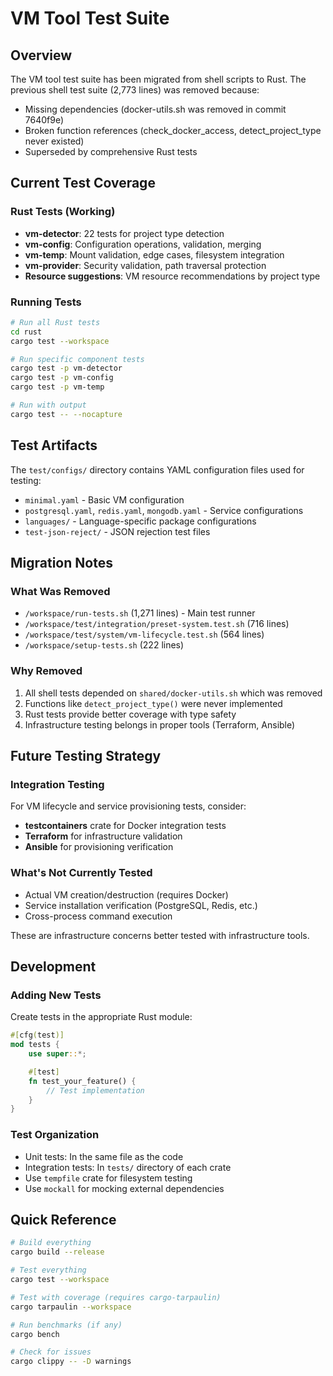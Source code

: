 # VM Tool Test Suite

## Overview

The VM tool test suite has been migrated from shell scripts to Rust. The previous shell test suite (2,773 lines) was removed because:
- Missing dependencies (docker-utils.sh was removed in commit 7640f9e)
- Broken function references (check_docker_access, detect_project_type never existed)
- Superseded by comprehensive Rust tests

## Current Test Coverage

### Rust Tests (Working)
- **vm-detector**: 22 tests for project type detection
- **vm-config**: Configuration operations, validation, merging
- **vm-temp**: Mount validation, edge cases, filesystem integration
- **vm-provider**: Security validation, path traversal protection
- **Resource suggestions**: VM resource recommendations by project type

### Running Tests

```bash
# Run all Rust tests
cd rust
cargo test --workspace

# Run specific component tests
cargo test -p vm-detector
cargo test -p vm-config
cargo test -p vm-temp

# Run with output
cargo test -- --nocapture
```

## Test Artifacts

The `test/configs/` directory contains YAML configuration files used for testing:
- `minimal.yaml` - Basic VM configuration
- `postgresql.yaml`, `redis.yaml`, `mongodb.yaml` - Service configurations
- `languages/` - Language-specific package configurations
- `test-json-reject/` - JSON rejection test files

## Migration Notes

### What Was Removed
- `/workspace/run-tests.sh` (1,271 lines) - Main test runner
- `/workspace/test/integration/preset-system.test.sh` (716 lines)
- `/workspace/test/system/vm-lifecycle.test.sh` (564 lines)
- `/workspace/setup-tests.sh` (222 lines)

### Why Removed
1. All shell tests depended on `shared/docker-utils.sh` which was removed
2. Functions like `detect_project_type()` were never implemented
3. Rust tests provide better coverage with type safety
4. Infrastructure testing belongs in proper tools (Terraform, Ansible)

## Future Testing Strategy

### Integration Testing
For VM lifecycle and service provisioning tests, consider:
- **testcontainers** crate for Docker integration tests
- **Terraform** for infrastructure validation
- **Ansible** for provisioning verification

### What's Not Currently Tested
- Actual VM creation/destruction (requires Docker)
- Service installation verification (PostgreSQL, Redis, etc.)
- Cross-process command execution

These are infrastructure concerns better tested with infrastructure tools.

## Development

### Adding New Tests

Create tests in the appropriate Rust module:
```rust
#[cfg(test)]
mod tests {
    use super::*;

    #[test]
    fn test_your_feature() {
        // Test implementation
    }
}
```

### Test Organization
- Unit tests: In the same file as the code
- Integration tests: In `tests/` directory of each crate
- Use `tempfile` crate for filesystem testing
- Use `mockall` for mocking external dependencies

## Quick Reference

```bash
# Build everything
cargo build --release

# Test everything
cargo test --workspace

# Test with coverage (requires cargo-tarpaulin)
cargo tarpaulin --workspace

# Run benchmarks (if any)
cargo bench

# Check for issues
cargo clippy -- -D warnings
```